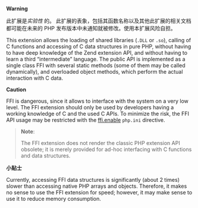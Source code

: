 **Warning**

此扩展是*实验性* 的。
此扩展的表象，包括其函数名称以及其他此扩展的相关文档都可能在未来的 PHP
发布版本中未通知就被修改。使用本扩展风险自担。

This extension allows the loading of shared libraries (`.DLL` or `.so`),
calling of C functions and accessing of C data structures in pure PHP,
without having to have deep knowledge of the Zend extension API, and
without having to learn a third “intermediate” language. The public API
is implemented as a single class <span class="classname">FFI</span> with
several static methods (some of them may be called dynamically), and
overloaded object methods, which perform the actual interaction with C
data.

**Caution**

FFI is dangerous, since it allows to interface with the system on a very
low level. The FFI extension should only be used by developers having a
working knowledge of C and the used C APIs. To minimize the risk, the
FFI API usage may be restricted with the
<a href="/ffi/setup.html#" class="link">ffi.enable</a> `php.ini`
directive.

> **Note**:
>
> The FFI extension does not render the classic PHP extension API
> obsolete; it is merely provided for ad-hoc interfacing with C
> functions and data structures.

**小贴士**

Currently, accessing FFI data structures is significantly (about 2
times) slower than accessing native PHP arrays and objects. Therefore,
it makes no sense to use the FFI extension for speed; however, it may
make sense to use it to reduce memory consumption.
